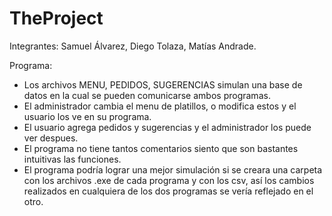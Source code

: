 # TheProject

Integrantes: Samuel Álvarez, Diego Tolaza, Matías Andrade. 

Programa:
- Los archivos MENU, PEDIDOS, SUGERENCIAS simulan una base de datos en la cual se pueden comunicarse ambos programas.
- El administrador cambia el menu de platillos, o modifica estos y el usuario los ve en su programa.
- El usuario agrega pedidos y sugerencias y el administrador los puede ver despues.
- El programa no tiene tantos comentarios siento que son bastantes intuitivas las funciones.
- El programa podría lograr una mejor simulación si se creara una carpeta con los archivos .exe de cada programa y con los csv, así los cambios realizados en cualquiera de los dos programas se vería reflejado en el otro.
